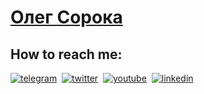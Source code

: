 # [Олег Сорока](https://github.com/40a)

## How to reach me:

[![telegram](https://img.shields.io/badge/oleg40a-gray?style=plastic&logo=telegram)](https://t.me/oleg40a) 
[![twitter](https://img.shields.io/badge/oleg40a-gray?style=plastic&logo=twitter)](https://twitter.com/oleg40a) 
[![youtube](https://img.shields.io/badge/olegsoroka-gray?style=plastic&logo=youtube)](https://www.youtube.com/playlist?list=PL4vA46bkT2dJSWqHJEWIo3BbXaZERH7cn) 
[![linkedin](https://img.shields.io/badge/olegsoroka-gray?style=plastic&logo=linkedin)](https://www.linkedin.com/in/olegsoroka/)

<!--
**40a/40a** is a ✨ _special_ ✨ repository because its `README.md` (this file) appears on your GitHub profile.

Here are some ideas to get you started:

- 🔭 I’m currently working on ...
- 🌱 I’m currently learning ...
- 👯 I’m looking to collaborate on ...
- 🤔 I’m looking for help with ...
- 💬 Ask me about ...
- 📫 How to reach me: ...
- 😄 Pronouns: ...
- ⚡ Fun fact: ...
-->
